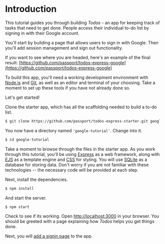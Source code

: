 # Introduction

This tutorial guides you through building _Todos_ - an app for keeping track of
tasks that need to get done.  People access their individual to-do list by
signing in with their Google account.

You'll start by building a page that allows users to sign in with Google.  Then
you'll add session management and sign out functionality.

If you want to see where you are headed, here's an example of the final result:
[https://github.com/passport/todos-express-google](https://github.com/passport/todos-express-google)

To build this app, you'll need a working development environment with [Node.js](https://nodejs.org/)
and [Git](https://git-scm.com/), as well as an editor and terminal of your
choosing.  Take a moment to set up these tools if you have not already done so.

Let's get started!

Clone the starter app, which has all the scaffolding needed to build a to-do
list.

```sh
$ git clone https://github.com/passport/todos-express-starter.git google-tutorial
```

You now have a directory named `'google-tutorial'`.  Change into it.

```sh
$ cd google-tutorial
```

Take a moment to browse through the files in the starter app.  As you work
through this tutorial, you'll be using [Express](https://expressjs.com/) as a
web framework, along with [EJS](https://ejs.co/) as a template engine and [CSS](https://developer.mozilla.org/en-US/docs/Web/CSS)
for styling.  You will use [SQLite](https://www.sqlite.org/) as a database for
storing data.  Don't worry if you are not familiar with these technologies --
the necessary code will be provided at each step.

Next, install the dependencies.

```sh
$ npm install
```

And start the server.

```
$ npm start
```

Check to see if its working.  Open [http://localhost:3000](http://localhost:3000/)
in your browser.  You should be greeted with a page explaining how _Todos_ helps
you get things done.

Next, you will [add a signin page](prompt/) to the app.
